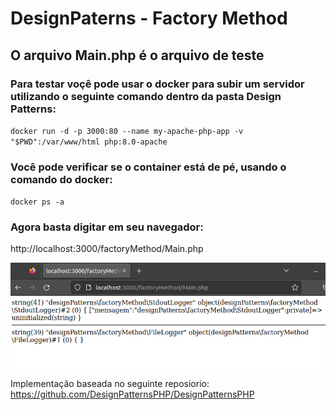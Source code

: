# DesignPaterns - Factory Method

## O arquivo Main.php é o arquivo de teste 
### Para testar voçê pode usar o docker para subir um servidor utilizando o seguinte comando dentro da pasta Design Patterns:

``docker run -d -p 3000:80 --name my-apache-php-app -v "$PWD":/var/www/html php:8.0-apache``

### Você pode verificar se o container está de pé, usando o comando do docker:
``docker ps -a``

### Agora basta digitar em seu navegador: 

http://localhost:3000/factoryMethod/Main.php


![factory method](images/factoryMethod.png)


Implementação baseada no seguinte reposiorio: https://github.com/DesignPatternsPHP/DesignPatternsPHP